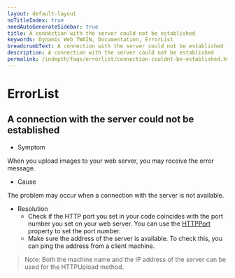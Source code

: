 ```yaml
---
layout: default-layout
noTitleIndex: true
needAutoGenerateSidebar: true
title: A connection with the server could not be established
keywords: Dynamic Web TWAIN, Documentation, ErrorList
breadcrumbText: A connection with the server could not be established
description: A connection with the server could not be established
permalink: /indepth/faqs/errorlist/connection-couldnt-be-established.html
---
```


# ErrorList

## A connection with the server could not be established

- Symptom

When you upload images to your web server, you may receive the error message.

- Cause

The problem may occur when a connection with the server is not available.

- Resolution
  - Check if the HTTP port you set in your code coincides with the port number you set on your web server. You can use the [HTTPPort]({{site.info}}api/WebTwain_IO.html#httpport) property to set the port number.
  - Make sure the address of the server is available. To check this, you can ping the address from a client machine.

> Note:
> Both the machine name and the IP address of the server can be used for the HTTPUpload method.
